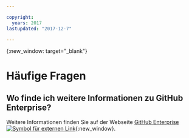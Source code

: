 ```yaml
---

copyright:
  years: 2017
lastupdated: "2017-12-7"

---
```



{:new_window: target="_blank"}


# Häufige Fragen

## Wo finde ich weitere Informationen zu GitHub Enterprise?

Weitere Informationen finden Sie auf der Webseite [GitHub Enterprise ![Symbol für externen Link](../../icons/launch-glyph.svg "Symbol für externen Link")](https://enterprise.github.com/features){:new_window}.
